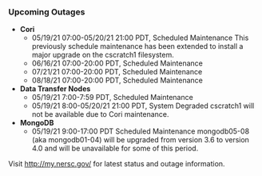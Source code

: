 ### Upcoming Outages 

- **Cori**
    - 05/19/21 07:00-05/20/21 21:00 PDT, Scheduled Maintenance
      This previously schedule maintenance has been extended to
      install a major upgrade on the cscratch1 filesystem.
    - 06/16/21 07:00-20:00 PDT, Scheduled Maintenance
    - 07/21/21 07:00-20:00 PDT, Scheduled Maintenance
    - 08/18/21 07:00-20:00 PDT, Scheduled Maintenance
- **Data Transfer Nodes**
    - 05/19/21 7:00-7:59 PDT, Scheduled Maintenance
    - 05/19/21 8:00-05/20/21 21:00 PDT, System Degraded
      cscratch1 will not be available due to Cori maintenance.
- **MongoDB**
    - 05/19/21 9:00-17:00 PDT Scheduled Maintenance
      mongodb05-08 (aka mongodb01-04) will be upgraded from version 3.6 to 
      version 4.0 and will be unavailable for some of this period.

Visit <http://my.nersc.gov/> for latest status and outage information.
